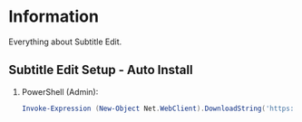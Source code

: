 # Information

Everything about Subtitle Edit.

## Subtitle Edit Setup - Auto Install

1. PowerShell (Admin):

   ```powershell
   Invoke-Expression (New-Object Net.WebClient).DownloadString('https://raw.githubusercontent.com/ByKsTv/Everything/main/Windows/Subtitle_Edit/Download.ps1')

   ```
